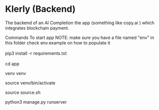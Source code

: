 # Klerly (Backend)
The backend of an AI Completion the app (something like copy.ai ) which integrates blockchain payment.


Commands To start app
NOTE: make sure you have a file named "env" in this folder
      check env.example on how to populate it
<br/>
<br/>
pip3 install -r requirements.txt
<br/>
<br/>
cd app
<br/>

venv venv
<br/>

source venv/bin/activate
<br/>

source source.sh
<br/>

python3 manage.py runserver
